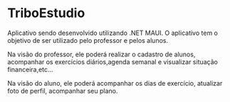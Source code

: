 # TriboEstudio

Aplicativo sendo desenvolvido utilizando .NET MAUI. O aplicativo tem o objetivo de ser utilizado pelo professor e pelos alunos.

Na visão do professor, ele poderá realizar o cadastro de alunos, acompanhar os exercícios diários,agenda semanal e visualizar situação financeira,etc...

Na visão do aluno, ele poderá acompanhar os dias de exercício, atualizar foto de perfil, acompanhar seu plano.

